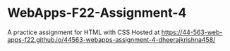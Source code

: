# WebApps-F22-Assignment-4
A practice assignment for HTML with CSS
 Hosted at https://44-563-web-apps-f22.github.io/44563-webapps-assignment-4-dheerajkrishna458/
